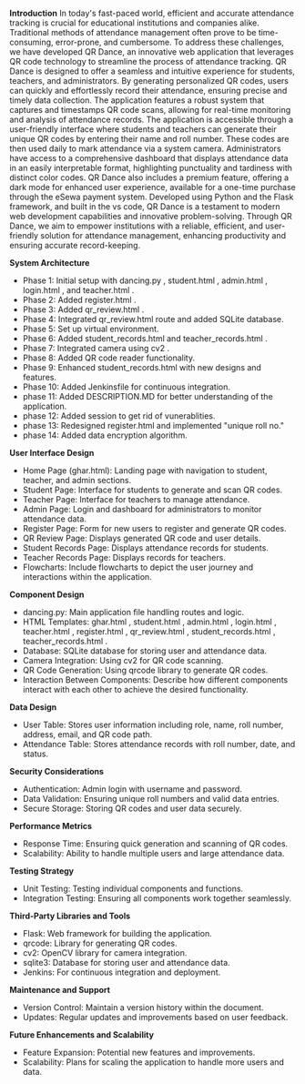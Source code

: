 
**Introduction**
In today's fast-paced world, efficient and accurate attendance tracking is crucial for educational institutions and companies alike. Traditional methods of attendance management often prove to be time-consuming, error-prone, and cumbersome. To address these challenges, we have developed QR Dance, an innovative web application that leverages QR code technology to streamline the process of attendance tracking. QR Dance is designed to offer a seamless and intuitive experience for students, teachers, and administrators. By generating personalized QR codes, users can quickly and effortlessly record their attendance, ensuring precise and timely data collection. The application features a robust system that captures and timestamps QR code scans, allowing for real-time monitoring and analysis of attendance records. The application is accessible through a user-friendly interface where students and teachers can generate their unique QR codes by entering their name and roll number. These codes are then used daily to mark attendance via a system camera. Administrators have access to a comprehensive dashboard that displays attendance data in an easily interpretable format, highlighting punctuality and tardiness with distinct color codes. QR Dance also includes a premium feature, offering a dark mode for enhanced user experience, available for a one-time purchase through the eSewa payment system. Developed using Python and the Flask framework, and built in the vs code, QR Dance is a testament to modern web development capabilities and innovative problem-solving. Through QR Dance, we aim to empower institutions with a reliable, efficient, and user-friendly solution for attendance management, enhancing productivity and ensuring accurate record-keeping.

**System Architecture**
- Phase 1: Initial setup with dancing.py , student.html , admin.html , login.html , and teacher.html .
- Phase 2: Added register.html .
- Phase 3: Added qr_review.html .
- Phase 4: Integrated qr_review.html  route and added SQLite database.
- Phase 5: Set up virtual environment.
- Phase 6: Added student_records.html  and teacher_records.html .
- Phase 7: Integrated camera using cv2 .
- Phase 8: Added QR code reader functionality.
- Phase 9: Enhanced student_records.html  with new designs and features.
- Phase 10: Added Jenkinsfile  for continuous integration.
- phase 11: Added DESCRIPTION.MD for better understanding of the application.
- phase 12: Added session to get rid of vunerablities.
- phase 13: Redesigned register.html and implemented "unique roll no."
- phase 14: Added data encryption algorithm. 

**User Interface Design**
- Home Page (ghar.html): Landing page with navigation to student, teacher, and admin sections.
- Student Page: Interface for students to generate and scan QR codes.
- Teacher Page: Interface for teachers to manage attendance.
- Admin Page: Login and dashboard for administrators to monitor attendance data.
- Register Page: Form for new users to register and generate QR codes.
- QR Review Page: Displays generated QR code and user details.
- Student Records Page: Displays attendance records for students.
- Teacher Records Page: Displays records for teachers.
- Flowcharts: Include flowcharts to depict the user journey and interactions within the application.

**Component Design**
- dancing.py: Main application file handling routes and logic.
- HTML Templates: ghar.html , student.html , admin.html , login.html , teacher.html , register.html , qr_review.html , student_records.html , teacher_records.html .
- Database: SQLite database for storing user and attendance data.
- Camera Integration: Using cv2  for QR code scanning.
- QR Code Generation: Using qrcode  library to generate QR codes.
- Interaction Between Components: Describe how different components interact with each other to achieve the desired functionality.

**Data Design**
- User Table: Stores user information including role, name, roll number, address, email, and QR code path.
- Attendance Table: Stores attendance records with roll number, date, and status.

**Security Considerations**
- Authentication: Admin login with username and password.
- Data Validation: Ensuring unique roll numbers and valid data entries.
- Secure Storage: Storing QR codes and user data securely.

**Performance Metrics**
- Response Time: Ensuring quick generation and scanning of QR codes.
- Scalability: Ability to handle multiple users and large attendance data.

**Testing Strategy**
- Unit Testing: Testing individual components and functions.
- Integration Testing: Ensuring all components work together seamlessly.

**Third-Party Libraries and Tools**
- Flask: Web framework for building the application.
- qrcode: Library for generating QR codes.
- cv2: OpenCV library for camera integration.
- sqlite3: Database for storing user and attendance data.
- Jenkins: For continuous integration and deployment.

**Maintenance and Support**
- Version Control: Maintain a version history within the document.
- Updates: Regular updates and improvements based on user feedback.

**Future Enhancements and Scalability**
- Feature Expansion: Potential new features and improvements.
- Scalability: Plans for scaling the application to handle more users and data.


